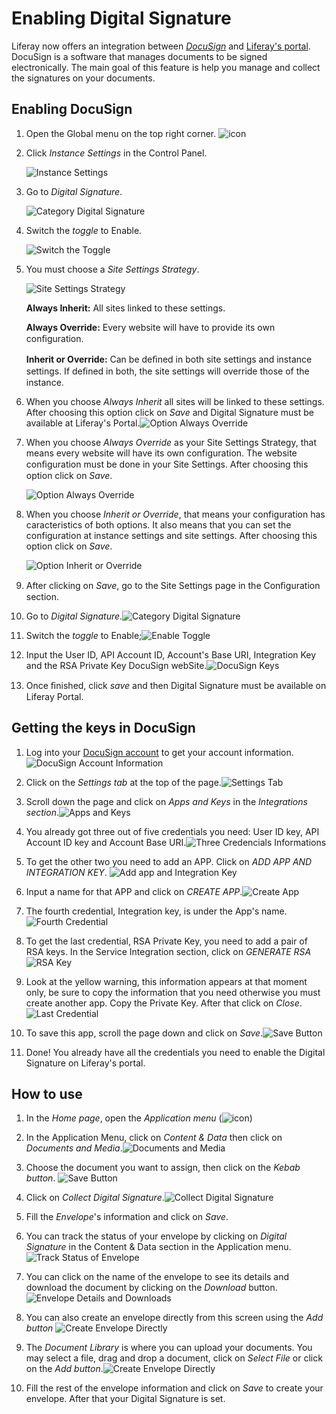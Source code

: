 ﻿
# Enabling Digital Signature

Liferay now offers an integration between [*DocuSign*](https://www.docusign.com/) and [Liferay's portal](https://www.liferay.com/home). DocuSign is a software that manages documents to be signed electronically. The main goal of this feature is help you manage and collect the signatures on your documents.

## Enabling DocuSign 

1. Open the Global menu on the top right corner. ![icon](../../../images/icon-applications-menu.png)

2. Click *Instance Settings* in the Control Panel.

    ![Instance Settings](./images/01.png)

3. Go to *Digital Signature*.

    ![Category Digital Signature](./images/02.png)

4. Switch the *toggle* to Enable.

    ![Switch the Toggle](./images/03.png)

5. You must choose a *Site Settings Strategy*.

    ![Site Settings Strategy](./images/04.png)

    **Always Inherit:** All sites linked to these settings.

    **Always Override:** Every website will have to provide its own conﬁguration.

    **Inherit or Override:** Can be deﬁned in both site settings and instance settings. If deﬁned in both, the site settings will override those of the instance.

6. When you choose *Always Inherit* all sites will be linked to these settings. After choosing this option click on *Save* and Digital Signature must be available at Liferay's Portal.![Option Always Override](./images/05.png)

7. When you choose *Always Override* as your Site Settings Strategy, that means every website will have its own configuration. The website conﬁguration must be done in your Site Settings. After choosing this option click on *Save*.

    ![Option Always Override](./images/06.png) 

8. When you choose *Inherit or Override*, that means your configuration has caracteristics of both options. It also means that you can set the configuration at instance settings and site settings. After choosing this option click on *Save*. 

    ![Option Inherit or Override](./images/07.png) 

9. After clicking on *Save*, go to the Site Settings page in the Conﬁguration section.

10. Go to *Digital Signature*.![Category Digital Signature](./images/08.png)

11. Switch the *toggle* to Enable;![Enable Toggle](./images/09.png)

12. Input the User ID, API Account ID, Account's Base URI, Integration Key and the RSA Private Key DocuSign webSite.![DocuSign Keys](./images/10.png)

13. Once ﬁnished, click *save* and then Digital Signature must be available on Liferay Portal.

## Getting the keys in DocuSign

1. Log into your [DocuSign account](https://account.docusign.com/oauth/auth?response_type=code&scope=all%20click.manage%20me_profile%20room_forms%20inproductcommunication_read%20data_explorer_signing_insights%20notary_read%20notary_write%20search_read%20search_write&client_id=2CC56DC9-4BCD-4B55-8AB0-8BA60BAE1065&redirect_uri=https%3A%2F%2Fapp.docusign.com%2Foauth%2Fcallback&state=%7B%22_ga%22%3A%222.118655759.764594398.1623180514-1139176039.1617134435%22%2C%22_gac%22%3A%221.229447918.1623246419.Cj0KCQjwzYGGBhCTARIsAHdMTQzcglmBh46xqjPM4dkiNQRuMKhi-gwyVf3j54T-CTJ70hdI_7Mp_kIaAgpFEALw_wcB%22%2C%22authTxnId%22%3A%2258fe6cdb-4162-4bc7-8827-594f0d8ce1c7%22%7D#/username) to get your account information.![DocuSign Account Information](./images/11.png)

2. Click on the *Settings tab* at the top of the page.![Settings Tab](./images/12.png)

3. Scroll down the page and click on *Apps and Keys* in the *Integrations section*.![Apps and Keys](./images/13.png)

4. You already got three out of five credentials you need: User ID key, API Account ID key and Account Base URI.![Three Credencials Informations](./images/14.png)

5. To get the other two you need to add an APP. Click on *ADD APP AND INTEGRATION KEY*. ![Add app and Integration Key](./images/15.png)

6. Input a name for that APP and click on *CREATE APP*.![Create App](./images/16.png)

7. The fourth credential, Integration key, is under the App's name.![Fourth Credential](./images/17.png)


8. To get the last credential, RSA Private Key, you need to add a pair of RSA keys. In the Service Integration section, click on *GENERATE RSA*![RSA Key](./images/18.png)

9. Look at the yellow warning, this information appears at that moment only, be sure to copy the information that you need otherwise you must create another app. Copy the Private Key. After that click on *Close*.![Last Credential](./images/19.png) 

10. To save this app, scroll the page down and click on *Save*.![Save Button](./images/20.png)

11. Done! You already have all the credentials you need to enable the Digital Signature on Liferay's portal.


## How to use

1. In the *Home page*, open the *Application menu* (![icon](../../../images/icon-menu.png))

2. In the Application Menu, click on *Content & Data* then click on *Documents and Media*.![Documents and Media](./images/22.png)

3. Choose the document you want to assign, then click on the *Kebab button*. ![Save Button](./images/23.png)

4. Click on *Collect Digital Signature*.![Collect Digital Signature](./images/24.png)

5. Fill the *Envelope*'s information and click on *Save*.

6. You can track the status of your envelope by clicking on *Digital Signature* in the Content & Data section in the Application menu.![Track Status of Envelope](./images/25.png)

7. You can click on the name of the envelope to see its details and download the document by clicking on the *Download* button.![Envelope Details and Downloads](./images/26.png)

8. You can also create an envelope directly from this screen using the *Add button* ![Create Envelope Directly](./images/27.png) 

9. The *Document Library* is where you can upload your documents. You may select a file,  drag and drop a document, click on *Select File* or click on the *Add button*.![Create Envelope Directly](./images/28.png) 

10. Fill the rest of the envelope information and click on *Save* to create your envelope. After that your Digital Signature is set.

